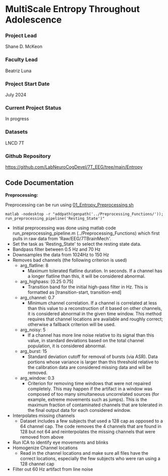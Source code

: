 <br>

# MultiScale Entropy Throughout Adolescence 


### Project Lead
Shane D. McKeon

### Faculty Lead
Beatriz Luna 

### Project Start Date
July 2024

### Current Project Status
In progress 

### Datasets
LNCD 7T

### Github Repository
https://github.com/LabNeuroCogDevel/7T_EEG/tree/main/Entropy

## Code Documentation
**Preprocessing:**

Preprocessing can be run using [01_Entropy_Preprocessing.sh](/LabNeuroCogDevel/7T_EEG/blob/main/Entropy/01_Entropy_Preprocessing.sh)

  ```matlab -nodesktop -r "addpath(genpath('../Preprocessing_Functions/')); run_preprocessing_pipeline('Resting_State')" ```
  
* Initial preprocessing was done using matlab code run_preprocessing_pipeline.m (../Preprocessing_Functions) which first pulls in raw data from 'Raw/EEG/7TBrainMech'.
* Set the task as 'Resting_State' to select the resting state data.
* Bandpass filter between 0.5 Hz and 70 Hz
* Downsamples the data from 1024Hz to 150 Hz
* Removes bad channels (the following criterion is used)
  - arg_flatline: 8
    - Maximum tolerated flatline duration. In seconds. If a channel has a longer flatline than this, it will be considered abnormal.
  - arg_highpass: [0.25 0.75]
    - Transition band for the initial high-pass filter in Hz. This is formatted as [transition-start, transition-end]
  - arg_channel: 0.7
    - Minimum channel correlation. If a channel is correlated at less than this value to a reconstruction of it based on other channels, it is considered abnormal in the given time window. This method requires that channel locations are available and roughly correct; otherwise a fallback criterion will be used.
  - arg_noisy: 5
    - If a channel has more line noise relative to its signal than this value, in standard deviations based on the total channel population, it is considered abnormal.
  - arg_burst: 15
    - Standard deviation cutoff for removal of bursts (via ASR). Data portions whose variance is larger than this threshold relative to the calibration data are considered missing data and will be removed. 
  - arg_window: 0.3
    - Criterion for removing time windows that were not repaired completely. This may happen if the artifact in a window was composed of too many simultaneous uncorrelated sources (for example, extreme movements such as jumps). This is the maximum fraction of contaminated channels that are tolerated in the final output data for each considered window.
* Interpolates missing channels
  - Dataset includes a few subjects that used a 128 cap as opposed to a 64 channel cap. The code removes the 4 channels that are found in 128 but not 64 and reinterpolates the missing channels that were removed from above
* Run ICA to identify eye movements and blinks
* Homogenize Channel locations
  - Read in the channel locations and make sure all files have the correct locations, especially the few subjects who were ran using a 128 channel cap
* Filter out 60 Hz artifact from line noise

<br> 
